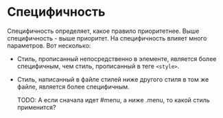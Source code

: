 # Специфичность

Специфичность определяет, какое правило приоритетнее. Выше специфичность - выше приоритет. На специфичность влияет много параметров. Вот несколько:

* Стиль, прописанный непосредственно в элементе, является более специфичным, чем стиль, прописанный в теге `<style>`.

* Стиль, написанный в файле стилей ниже другого стиля в том же файле, является более специфичным.

  TODO: А если сначала идет #menu, а ниже .menu, то какой стиль применится?

